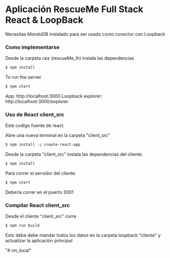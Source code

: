 # Aplicación RescueMe Full Stack React & LoopBack 

Necesitas MondoDB instalado para ser usado como conector con Loopback

### Como implementarse

Desde la carpeta raiz (rescueMe_lh) instala las dependencias

```sh
$ npm install
```
To run the server

```sh
$ npm start
```

App:
http://localhost:3000
Loopback explorer:
http://localhost:3000/explorer

### Uso de React client_src 
Este codigo fuente de react. 

Abre una nueva terminal en la carpeta "client_src"


```sh
$ npm install -g create-react-app
```

Desde la carpeta "client_src" instala las dependencias del cliente.

```sh
$ npm install
```
 Para correr el servidor del cliente

 ```sh
$ npm start
```

Debería correr en el puerto 3001

### Compilar React client_src

Desde el cliente "client_src" corre

 ```sh
$ npm run build
```

Esto debe debe mandar todos los datos en la carpeta loopback "cliente" y actualizar la aplicación principal 

"# rm_local" 
